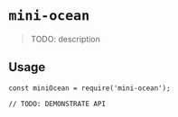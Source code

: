 # `mini-ocean`

> TODO: description

## Usage

```
const miniOcean = require('mini-ocean');

// TODO: DEMONSTRATE API
```
